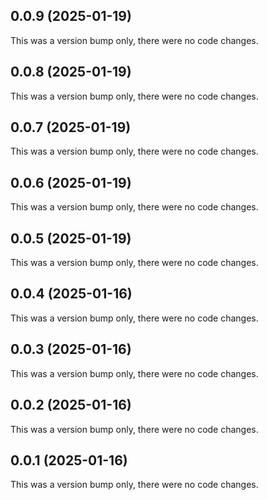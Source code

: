 ## 0.0.9 (2025-01-19)

This was a version bump only, there were no code changes.

## 0.0.8 (2025-01-19)

This was a version bump only, there were no code changes.

## 0.0.7 (2025-01-19)

This was a version bump only, there were no code changes.

## 0.0.6 (2025-01-19)

This was a version bump only, there were no code changes.

## 0.0.5 (2025-01-19)

This was a version bump only, there were no code changes.

## 0.0.4 (2025-01-16)

This was a version bump only, there were no code changes.

## 0.0.3 (2025-01-16)

This was a version bump only, there were no code changes.

## 0.0.2 (2025-01-16)

This was a version bump only, there were no code changes.

## 0.0.1 (2025-01-16)

This was a version bump only, there were no code changes.